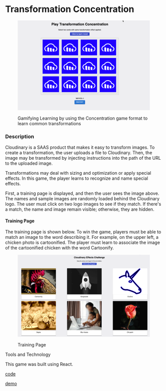 # Transformation Concentration

<figure><img src="../.gitbook/assets/transformation-concentration.png" alt=""><figcaption><p>Gamifying Learning by using the Concentration game format to learn common transformations</p></figcaption></figure>

### Description

Cloudinary is a SAAS product that makes it easy to transform images. To create a transformation, the user uploads a file to Cloudinary. Then, the image may be transformed by injecting instructions into the path of the URL to the uploaded image. &#x20;

Transformations may deal with sizing and optimization or apply special effects.  In this game, the player learns to recognize and name special effects.

First, a training page is displayed, and then the user sees the image above. The names and sample images are randomly loaded behind the Cloudinary logo. The user must click on two logo images to see if they match. If there's a match, the name and image remain visible; otherwise, they are hidden.

#### Training Page

The training page is shown below.  To win the game, players must be able to match an image to the word describing it.  For example, on the upper left, a chicken photo is cartoonified. The player must learn to associate the image of the cartoonified chicken with the word Cartoonify.

<figure><img src="../.gitbook/assets/cloudinary-transform-game-training.png" alt=""><figcaption><p>Training Page</p></figcaption></figure>

Tools and Technology

This game was built using React.&#x20;

[code](https://github.com/rebeccapeltz/transformation-concentration)

[demo](https://transformation-concentration.netlify.app/)
